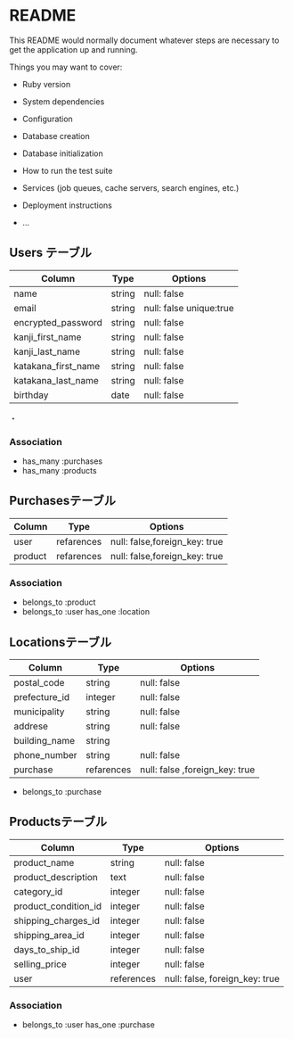 # README

This README would normally document whatever steps are necessary to get the
application up and running.

Things you may want to cover:

* Ruby version

* System dependencies

* Configuration

* Database creation

* Database initialization

* How to run the test suite

* Services (job queues, cache servers, search engines, etc.)

* Deployment instructions

* ...
## Users テーブル

| Column             | Type   | Options     |
| ------------------ | ------ | ----------- |
| name               | string | null: false |
| email              | string | null: false unique:true|
| encrypted_password | string | null: false |
| kanji_first_name     | string | null: false |
| kanji_last_name     | string | null: false |
| katakana_first_name | string | null: false |
| katakana_last_name  | string | null: false |
| birthday          |date | null: false | 
・


### Association
- has_many :purchases
- has_many :products


## Purchasesテーブル

| Column | Type   | Options     |
| ------ | ------ | ----------- |
| user | refarences| null: false,foreign_key: true|
| product |refarences | null: false,foreign_key: true |

### Association

- belongs_to :product
- belongs_to :user
  has_one :location

## Locationsテーブル
| Column | Type   | Options     |
| ------ | ------ | ----------- |
| postal_code| string | null: false |
| prefecture_id | integer | null: false |
| municipality | string | null: false |
| addrese | string | null: false |
| building_name | string |        |
|phone_number| string | null: false |
|purchase|refarences | null: false ,foreign_key: true|

- belongs_to :purchase
 

## Productsテーブル

| Column  | Type       | Options                        |
| ------- | ---------- | ------------------------------ |
| product_name | string | null: false|
| product_description| text |null: false|
| category_id | integer |null: false|
| product_condition_id| integer |null: false|
| shipping_charges_id| integer |null: false|
|shipping_area_id| integer |null: false |
| days_to_ship_id| integer |null: false|
| selling_price| integer |null: false|
| user | references | null: false, foreign_key: true |

### Association

- belongs_to :user
  has_one :purchase
